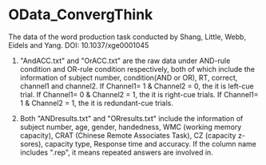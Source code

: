 # OData_ConvergThink
The data of the word production task conducted by Shang, Little, Webb, Eidels and Yang. 
DOI: 10.1037/xge0001045

1. "AndACC.txt" and "OrACC.txt" are the raw data under AND-rule condition and OR-rule condition respectively, both of which include the information of subject number, condition(AND or OR), RT, correct, channel1 and channel2. If Channel1= 1 & Channel2 = 0, the it is left-cue trial. If Channel1= 0 & Channel2 = 1, the it is right-cue trials. If Channel1= 1 & Channel2 = 1, the it is redundant-cue trials.

2. Both "ANDresults.txt" and "ORresults.txt" include the information of subject number, age, gender, handedness, WMC (working memory capacity), CRAT (Chinese Remote Associates Task), CZ (capacity z-sores), capacity type, Response time and accuracy. If the column name includes ".rep", it means repeated answers are involved in.
